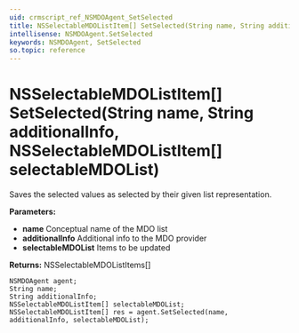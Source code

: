 ```yaml
---
uid: crmscript_ref_NSMDOAgent_SetSelected
title: NSSelectableMDOListItem[] SetSelected(String name, String additionalInfo, NSSelectableMDOListItem[] selectableMDOList)
intellisense: NSMDOAgent.SetSelected
keywords: NSMDOAgent, SetSelected
so.topic: reference
---
```


# NSSelectableMDOListItem[] SetSelected(String name, String additionalInfo, NSSelectableMDOListItem[] selectableMDOList)

Saves the selected values as selected by their given list representation.

**Parameters:**
 - **name** Conceptual name of the MDO list
 - **additionalInfo** Additional info to the MDO provider
 - **selectableMDOList** Items to be updated

**Returns:** NSSelectableMDOListItems[]

```crmscript
NSMDOAgent agent;
String name;
String additionalInfo;
NSSelectableMDOListItem[] selectableMDOList;
NSSelectableMDOListItem[] res = agent.SetSelected(name, additionalInfo, selectableMDOList);
```


